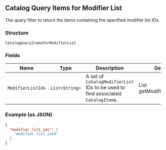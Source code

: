 ## Catalog Query Items for Modifier List

The query filter to return the items containing the specified modifier list IDs.

### Structure

`CatalogQueryItemsForModifierList`

### Fields

| Name | Type | Description | Getter |
|  --- | --- | --- | --- |
| `ModifierListIds` | `List<String>` | A set of `CatalogModifierList` IDs to be used to find associated `CatalogItem`s. | List<String> getModifierListIds() |

### Example (as JSON)

```json
{
  "modifier_list_ids": [
    "modifier_list_ids0"
  ]
}
```


